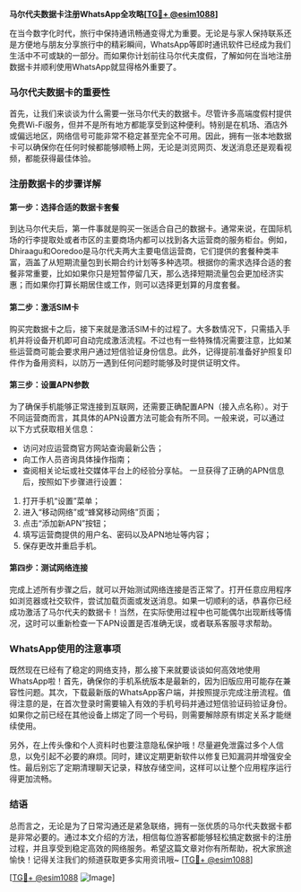 **马尔代夫数据卡注册WhatsApp全攻略[[TG💪+ @esim1088](https://t.me/s/esim1088)]**

在当今数字化时代，旅行中保持通讯畅通变得尤为重要。无论是与家人保持联系还是方便地与朋友分享旅行中的精彩瞬间，WhatsApp等即时通讯软件已经成为我们生活中不可或缺的一部分。而如果你计划前往马尔代夫度假，了解如何在当地注册数据卡并顺利使用WhatsApp就显得格外重要了。

### 马尔代夫数据卡的重要性

首先，让我们来谈谈为什么需要一张马尔代夫的数据卡。尽管许多高端度假村提供免费Wi-Fi服务，但并不是所有地方都能享受到这种便利。特别是在机场、酒店外或偏远地区，网络信号可能非常不稳定甚至完全不可用。因此，拥有一张本地数据卡可以确保你在任何时候都能够顺畅上网，无论是浏览网页、发送消息还是观看视频，都能获得最佳体验。

### 注册数据卡的步骤详解

#### 第一步：选择合适的数据卡套餐
到达马尔代夫后，第一件事就是购买一张适合自己的数据卡。通常来说，在国际机场的行李提取处或者市区的主要商场内都可以找到各大运营商的服务柜台。例如，Dhiraagu和Ooredoo是马尔代夫两大主要电信运营商，它们提供的套餐种类丰富，涵盖了从短期流量包到长期合约计划等多种选项。根据你的需求选择合适的套餐非常重要，比如如果你只是短暂停留几天，那么选择短期流量包会更加经济实惠；而如果你打算长期居住或工作，则可以选择更划算的月度套餐。

#### 第二步：激活SIM卡
购买完数据卡之后，接下来就是激活SIM卡的过程了。大多数情况下，只需插入手机并将设备开机即可自动完成激活流程。不过也有一些特殊情况需要注意，比如某些运营商可能会要求用户通过短信验证身份信息。此外，记得提前准备好护照复印件作为备用资料，以防万一遇到任何问题时能够及时提供证明文件。

#### 第三步：设置APN参数
为了确保手机能够正常连接到互联网，还需要正确配置APN（接入点名称）。对于不同运营商而言，其具体的APN设置方法可能会有所不同。一般来说，可以通过以下方式获取相关信息：
- 访问对应运营商官方网站查询最新公告；
- 向工作人员咨询具体操作指南；
- 查阅相关论坛或社交媒体平台上的经验分享帖。
一旦获得了正确的APN信息后，按照如下步骤进行设置：
1. 打开手机“设置”菜单；
2. 进入“移动网络”或“蜂窝移动网络”页面；
3. 点击“添加新APN”按钮；
4. 填写运营商提供的用户名、密码以及APN地址等内容；
5. 保存更改并重启手机。

#### 第四步：测试网络连接
完成上述所有步骤之后，就可以开始测试网络连接是否正常了。打开任意应用程序如浏览器或社交软件，尝试加载页面或发送消息。如果一切顺利的话，恭喜你已经成功激活了马尔代夫的数据卡！当然，在实际使用过程中也可能偶尔出现断线等情况，这时可以重新检查一下APN设置是否准确无误，或者联系客服寻求帮助。

### WhatsApp使用的注意事项

既然现在已经有了稳定的网络支持，那么接下来就要谈谈如何高效地使用WhatsApp啦！首先，确保你的手机系统版本是最新的，因为旧版应用可能存在兼容性问题。其次，下载最新版的WhatsApp客户端，并按照提示完成注册流程。值得注意的是，在首次登录时需要输入有效的手机号码并通过短信验证码验证身份。如果你之前已经在其他设备上绑定了同一个号码，则需要解除原有绑定关系才能继续使用。

另外，在上传头像和个人资料时也要注意隐私保护哦！尽量避免泄露过多个人信息，以免引起不必要的麻烦。同时，建议定期更新软件以修复已知漏洞并增强安全性。最后别忘了定期清理聊天记录，释放存储空间，这样可以让整个应用程序运行得更加流畅。

### 结语

总而言之，无论是为了日常沟通还是紧急联络，拥有一张优质的马尔代夫数据卡都是非常必要的。通过本文介绍的方法，相信每位游客都能够轻松搞定数据卡的注册过程，并且享受到稳定高效的网络服务。希望这篇文章对你有所帮助，祝大家旅途愉快！记得关注我们的频道获取更多实用资讯哦~ [[TG💪+ @esim1088](https://t.me/s/esim1088)]

[[TG💪+ @esim1088](https://t.me/s/esim1088) ![Image](https://i.postimg.cc/4NQfJmqS/Snipaste-2025-05-13-00-14-12.png)]